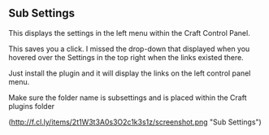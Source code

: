 Sub Settings
------------------

This displays the settings in the left menu within the Craft Control Panel.

This saves you a click. I missed the drop-down that displayed when you hovered over
the Settings in the top right when the links existed there.

Just install the plugin and it will display the links on the left control panel menu.

Make sure the folder name is subsettings and is placed within the Craft plugins folder

(http://f.cl.ly/items/2t1W3t3A0s3O2c1k3s1z/screenshot.png "Sub Settings")